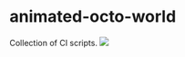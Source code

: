 # animated-octo-world
Collection of CI scripts. 
![](https://travis-ci.org/marek5050/animated-octo-world.svg?branch=master)
